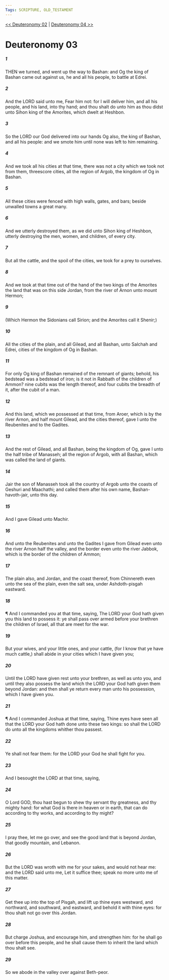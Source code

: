 ```yaml
---
Tags: SCRIPTURE, OLD_TESTAMENT
---
```


[<< Deuteronomy 02](OLD_TESTAMENT/05_Deuteronomy/Deuteronomy_02.md) | [Deuteronomy 04 >>](OLD_TESTAMENT/05_Deuteronomy/Deuteronomy_04.md)

# Deuteronomy 03

##### 1
 THEN we turned, and went up the way to Bashan: and Og the king of Bashan came out against us, he and all his people, to battle at Edrei.
##### 2
 And the LORD said unto me, Fear him not: for I will deliver him, and all his people, and his land, into thy hand; and thou shalt do unto him as thou didst unto Sihon king of the Amorites, which dwelt at Heshbon.
##### 3
 So the LORD our God delivered into our hands Og also, the king of Bashan, and all his people: and we smote him until none was left to him remaining.
##### 4
 And we took all his cities at that time, there was not a city which we took not from them, threescore cities, all the region of Argob, the kingdom of Og in Bashan.
##### 5
 All these cities were fenced with high walls, gates, and bars; beside unwalled towns a great many.
##### 6
 And we utterly destroyed them, as we did unto Sihon king of Heshbon, utterly destroying the men, women, and children, of every city.
##### 7
 But all the cattle, and the spoil of the cities, we took for a prey to ourselves.
##### 8
 And we took at that time out of the hand of the two kings of the Amorites the land that was on this side Jordan, from the river of Arnon unto mount Hermon;
##### 9
 (Which Hermon the Sidonians call Sirion; and the Amorites call it Shenir;)
##### 10
 All the cities of the plain, and all Gilead, and all Bashan, unto Salchah and Edrei, cities of the kingdom of Og in Bashan.
##### 11
 For only Og king of Bashan remained of the remnant of giants; behold, his bedstead was a bedstead of iron; is it not in Rabbath of the children of Ammon?  nine cubits was the length thereof, and four cubits the breadth of it, after the cubit of a man.
##### 12
 And this land, which we possessed at that time, from Aroer, which is by the river Arnon, and half mount Gilead, and the cities thereof, gave I unto the Reubenites and to the Gadites.
##### 13
 And the rest of Gilead, and all Bashan, being the kingdom of Og, gave I unto the half tribe of Manasseh; all the region of Argob, with all Bashan, which was called the land of giants.
##### 14
 Jair the son of Manasseh took all the country of Argob unto the coasts of Geshuri and Maachathi; and called them after his own name, Bashan-havoth-jair, unto this day.
##### 15
 And I gave Gilead unto Machir.
##### 16
 And unto the Reubenites and unto the Gadites I gave from Gilead even unto the river Arnon half the valley, and the border even unto the river Jabbok, which is the border of the children of Ammon;
##### 17
 The plain also, and Jordan, and the coast thereof, from Chinnereth even unto the sea of the plain, even the salt sea, under Ashdoth-pisgah eastward.
##### 18
 ¶ And I commanded you at that time, saying, The LORD your God hath given you this land to possess it: ye shall pass over armed before your brethren the children of Israel, all that are meet for the war.
##### 19
 But your wives, and your little ones, and your cattle, (for I know that ye have much cattle,) shall abide in your cities which I have given you;
##### 20
 Until the LORD have given rest unto your brethren, as well as unto you, and until they also possess the land which the LORD your God hath given them beyond Jordan: and then shall ye return every man unto his possession, which I have given you.
##### 21
 ¶ And I commanded Joshua at that time, saying, Thine eyes have seen all that the LORD your God hath done unto these two kings: so shall the LORD do unto all the kingdoms whither thou passest.
##### 22
 Ye shall not fear them: for the LORD your God he shall fight for you.
##### 23
 And I besought the LORD at that time, saying,
##### 24
 O Lord GOD, thou hast begun to shew thy servant thy greatness, and thy mighty hand: for what God is there in heaven or in earth, that can do according to thy works, and according to thy might?
##### 25
 I pray thee, let me go over, and see the good land that is beyond Jordan, that goodly mountain, and Lebanon.
##### 26
 But the LORD was wroth with me for your sakes, and would not hear me: and the LORD said unto me, Let it suffice thee; speak no more unto me of this matter.
##### 27
 Get thee up into the top of Pisgah, and lift up thine eyes westward, and northward, and southward, and eastward, and behold it with thine eyes: for thou shalt not go over this Jordan.
##### 28
 But charge Joshua, and encourage him, and strengthen him: for he shall go over before this people, and he shall cause them to inherit the land which thou shalt see.
##### 29
 So we abode in the valley over against Beth-peor.
